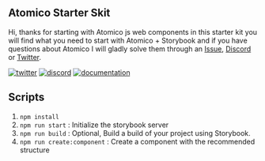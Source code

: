 ## Atomico Starter Skit

Hi, thanks for starting with Atomico js web components in this starter kit you will find what you need to start with Atomico + Storybook and if you have questions about Atomico I will gladly solve them through an [Issue](https://github.com/atomicojs/atomico/issues/new/choose), [Discord](https://discord.gg/7z3rNhmkNE) or [Twitter](https://twitter.com/atomicojs).

[![twitter](https://raw.githubusercontent.com/atomicojs/docs/master/.gitbook/assets/twitter.svg)](https://twitter.com/atomicojs)
[![discord](https://raw.githubusercontent.com/atomicojs/docs/master/.gitbook/assets/discord.svg)](https://discord.gg/7z3rNhmkNE)
[![documentation](https://raw.githubusercontent.com/atomicojs/docs/master/.gitbook/assets/doc-1.svg)](https://atomico.gitbook.io/doc/)

## Scripts

1. `npm install`
2. `npm run start` : Initialize the storybook server
3. `npm run build` : Optional, Build a build of your project using Storybook.
4. `npm run create:component` : Create a component with the recommended structure
